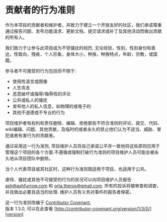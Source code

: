# 贡献者的行为准则

作为本项目的贡献者和维护者，并致力于建立一个开放友好的社区，我们承诺尊重通过报告问题、发布功能请求、更新文档、提交请求或补丁及其他活动而做出贡献的所有人。

我们致力于让参与此项目成为不受骚扰的经历, 无论经验，性别，性别身份和表达，性取向，残疾，个人形象，身体大小，种族，种族特点，年龄，宗教，或国籍。

参与者不可接受的行为包括但不限于:

* 使用性语言或图像  
* 人生攻击  
* 恶意破坏或侮辱/侮辱性的评论
* 公共或私人的骚扰  
* 发布他人的私人信息，如物理的或电子的 
* 其他不道德或不专业的行为

项目维护者有权利和责任删除、编辑、拒绝那些不符合准则的评论、提交、代码、wiki编辑、问题、其他贡献，及临时的或者永久的禁止他们认为不适当、威胁、冒犯或者有害行为的贡献者。

通过采用这一行为准则, 项目维护人员将自己承诺公平并一致地将这些原则应用于管理这个项目的各个方面.不遵循或强制打破行为准则的项目维护人员可能会被永久地从项目团队中删除。

当个人代表项目或其社区时，这种行为准则既适用于项目，也适用于公共。


虐待、骚扰或其他不可接受的行为的状况可以向项目维护人员报告[ash@ashfurrow.com](mailto:ash@ashfurrow.com) 和 [orta.therox@gmail.com](mailto:orta.therox@gmail.com). 所有的投诉将被审查和调查，并且做出必要且适当的处理. 维护人员有义务对事件的报告者保密。


这一行为准则改编于 [Contributor Covenant][homepage],  
版本 1.3.0, 可以在此查看
[http://contributor-covenant.org/version/1/3/0/][version]

[homepage]: http://contributor-covenant.org
[version]: http://contributor-covenant.org/version/1/3/0/